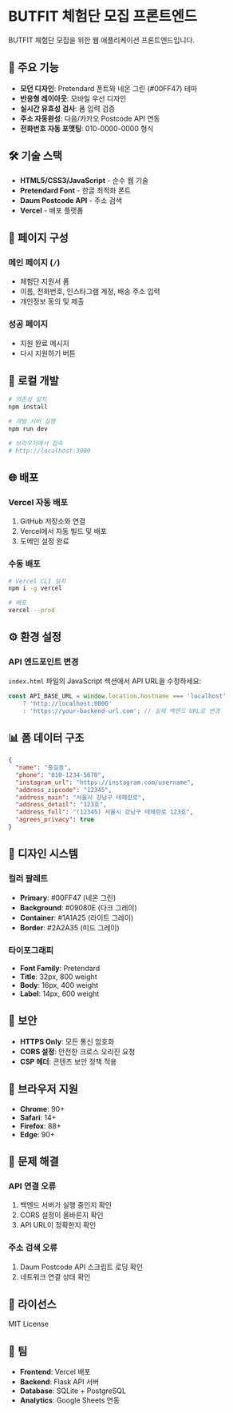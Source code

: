 # BUTFIT 체험단 모집 프론트엔드

BUTFIT 체험단 모집을 위한 웹 애플리케이션 프론트엔드입니다.

## 🚀 주요 기능

- **모던 디자인**: Pretendard 폰트와 네온 그린 (#00FF47) 테마
- **반응형 레이아웃**: 모바일 우선 디자인
- **실시간 유효성 검사**: 폼 입력 검증
- **주소 자동완성**: 다음/카카오 Postcode API 연동
- **전화번호 자동 포맷팅**: 010-0000-0000 형식

## 🛠️ 기술 스택

- **HTML5/CSS3/JavaScript** - 순수 웹 기술
- **Pretendard Font** - 한글 최적화 폰트
- **Daum Postcode API** - 주소 검색
- **Vercel** - 배포 플랫폼

## 📱 페이지 구성

### 메인 페이지 (`/`)
- 체험단 지원서 폼
- 이름, 전화번호, 인스타그램 계정, 배송 주소 입력
- 개인정보 동의 및 제출

### 성공 페이지
- 지원 완료 메시지
- 다시 지원하기 버튼

## 🔧 로컬 개발

```bash
# 의존성 설치
npm install

# 개발 서버 실행
npm run dev

# 브라우저에서 접속
# http://localhost:3000
```

## 🌐 배포

### Vercel 자동 배포
1. GitHub 저장소와 연결
2. Vercel에서 자동 빌드 및 배포
3. 도메인 설정 완료

### 수동 배포
```bash
# Vercel CLI 설치
npm i -g vercel

# 배포
vercel --prod
```

## ⚙️ 환경 설정

### API 엔드포인트 변경
`index.html` 파일의 JavaScript 섹션에서 API URL을 수정하세요:

```javascript
const API_BASE_URL = window.location.hostname === 'localhost' 
    ? 'http://localhost:8000' 
    : 'https://your-backend-url.com'; // 실제 백엔드 URL로 변경
```

## 📊 폼 데이터 구조

```json
{
  "name": "홍길동",
  "phone": "010-1234-5678",
  "instagram_url": "https://instagram.com/username",
  "address_zipcode": "12345",
  "address_main": "서울시 강남구 테헤란로",
  "address_detail": "123호",
  "address_full": "(12345) 서울시 강남구 테헤란로 123호",
  "agrees_privacy": true
}
```

## 🎨 디자인 시스템

### 컬러 팔레트
- **Primary**: #00FF47 (네온 그린)
- **Background**: #09080E (다크 그레이)
- **Container**: #1A1A25 (라이트 그레이)
- **Border**: #2A2A35 (미드 그레이)

### 타이포그래피
- **Font Family**: Pretendard
- **Title**: 32px, 800 weight
- **Body**: 16px, 400 weight
- **Label**: 14px, 600 weight

## 🔐 보안

- **HTTPS Only**: 모든 통신 암호화
- **CORS 설정**: 안전한 크로스 오리진 요청
- **CSP 헤더**: 콘텐츠 보안 정책 적용

## 📱 브라우저 지원

- **Chrome**: 90+
- **Safari**: 14+
- **Firefox**: 88+
- **Edge**: 90+

## 🚨 문제 해결

### API 연결 오류
1. 백엔드 서버가 실행 중인지 확인
2. CORS 설정이 올바른지 확인
3. API URL이 정확한지 확인

### 주소 검색 오류
1. Daum Postcode API 스크립트 로딩 확인
2. 네트워크 연결 상태 확인

## 📝 라이선스

MIT License

## 👥 팀

- **Frontend**: Vercel 배포
- **Backend**: Flask API 서버
- **Database**: SQLite + PostgreSQL
- **Analytics**: Google Sheets 연동 